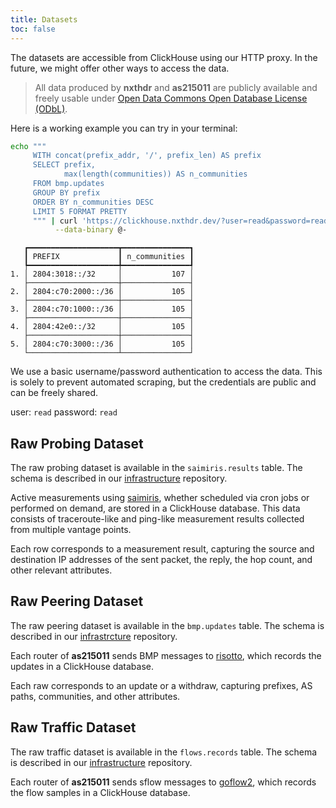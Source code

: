 ```yaml
---
title: Datasets
toc: false
---
```


The datasets are accessible from ClickHouse using our HTTP proxy. In the future, we might offer other ways to access the data.

> All data produced by **nxthdr** and **as215011** are publicly available and freely usable under [Open Data Commons Open Database License (ODbL)](https://opendatacommons.org/licenses/odbl/).

Here is a working example you can try in your terminal:

```sh
echo """
     WITH concat(prefix_addr, '/', prefix_len) AS prefix
     SELECT prefix,
            max(length(communities)) AS n_communities
     FROM bmp.updates
     GROUP BY prefix
     ORDER BY n_communities DESC
     LIMIT 5 FORMAT PRETTY
     """ | curl 'https://clickhouse.nxthdr.dev/?user=read&password=read' \
          --data-binary @-
```

```
   ┏━━━━━━━━━━━━━━━━━━━━┳━━━━━━━━━━━━━━━┓
   ┃ PREFIX             ┃ n_communities ┃
   ┡━━━━━━━━━━━━━━━━━━━━╇━━━━━━━━━━━━━━━┩
1. │ 2804:3018::/32     │           107 │
   ├────────────────────┼───────────────┤
2. │ 2804:c70:2000::/36 │           105 │
   ├────────────────────┼───────────────┤
3. │ 2804:c70:1000::/36 │           105 │
   ├────────────────────┼───────────────┤
4. │ 2804:42e0::/32     │           105 │
   ├────────────────────┼───────────────┤
5. │ 2804:c70:3000::/36 │           105 │
   └────────────────────┴───────────────┘
```

We use a basic username/password authentication to access the data. This is solely to prevent automated scraping, but the credentials are public and can be freely shared.

user: `read`
password: `read`


## Raw Probing Dataset

The raw probing dataset is available in the `saimiris.results` table. The schema is described in our [infrastructure](https://github.com/nxthdr/infrastructure/blob/main/clickhouse-tables/saimiris/saimiris.sql) repository.

Active measurements using [saimiris](https://github.com/nxthdr/saimiris), whether scheduled via cron jobs or performed on demand, are stored in a ClickHouse database. This data consists of traceroute-like and ping-like measurement results collected from multiple vantage points.

Each row corresponds to a measurement result, capturing the source and destination IP addresses of the sent packet, the reply, the hop count, and other relevant attributes.


## Raw Peering Dataset

The raw peering dataset is available in the `bmp.updates` table. The schema is described in our [infrastrcture](https://github.com/nxthdr/infrastructure/blob/main/clickhouse-tables/bmp/bmp.sql) repository.

Each router of **as215011** sends BMP messages to [risotto](https://github.com/nxthdr/risotto), which records the updates in a ClickHouse database.

Each raw corresponds to an update or a withdraw, capturing prefixes, AS paths, communities, and other attributes.

## Raw Traffic Dataset

The raw traffic dataset is available in the `flows.records` table. The schema is described in our [infrastructure](https://github.com/nxthdr/infrastructure/blob/main/clickhouse-tables/flows/flows.sql) repository.

Each router of **as215011** sends sflow messages to [goflow2](https://github.com/netsampler/goflow2), which records the flow samples in a ClickHouse database.

